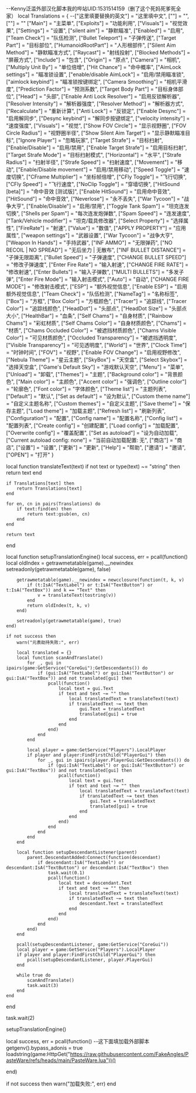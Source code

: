 --Kenny泛滥外部汉化脚本我的哔站UID:1531514159（删了这个死妈死爹死全家）
local Translations = {
   --["这里填要替换的英文"] = "这里填中文",
    [""] = "",
    [""] = ""
    ["Main"] = "主菜单",
    ["Exploits"] = "功能利用",
    ["Visuals"] = "视觉效果",
    ["Settings"] = "设置",
    ["silent aim"] = "静默瞄准",
    ["Enabled"] = "启用",
    ["Team Check"] = "队伍检测",
    ["Bullet Teleport"] = "子弹传送",
    ["Target Part"] = "目标部位",
    ["HumanoidRootPart"] = "人形根部件",
    ["Silent Aim Method"] = "静默瞄准方式",
    ["Raycast"] = "射线投射",
    ["Blocked Methods"] = "屏蔽方式",
    ["Include"] = "包含",
    ["Origin"] = "原点",
    ["Camera"] = "相机",
    ["Multiply Unit By"] = "单位倍增",
    ["Hit Chance"] = "命中概率",
    ["AimLock settings"] = "瞄准锁设置",
    ["enable/disable AimLock"] = "启用/禁用瞄准锁",
    ["aimlock keybind"] = "瞄准锁按键绑定",
    ["Camera Smoothing"] = "相机平滑度",
    ["Prediction Factor"] = "预测系数",
    ["Target Body Part"] = "目标身体部位",
    ["Head"] = "头部",
    ["Enable Anti Lock Resolver"] = "启用反锁解析器",
    ["Resolver Intensity"] = "解析器强度",
    ["Resolver Method"] = "解析器方式",
    ["Recalculate"] = "重新计算",
    ["Anti Lock"] = "反锁定",
    ["Enable Desync"] = "启用解同步",
    ["Desync keybind"] = "解同步按键绑定",
    ["velocity intensity"] = "速度强度",
    ["Visuals"] = "视觉",
    ["Show FOV Circle"] = "显示视野圈",
    ["FOV Circle Radius"] = "视野圈半径",
    ["Show Silent Aim Target"] = "显示静默瞄准目标",
    ["Ignore Player"] = "忽略玩家",
    ["Target Strafe"] = "目标扫射",
    ["Enable/Disable"] = "启用/禁用",
    ["Enable Target Strafe"] = "启用目标扫射",
    ["Target Strafe Mode"] = "目标扫射模式",
    ["Horizontal"] = "水平",
    ["Strafe Radius"] = "扫射半径",
    ["Strafe Speed"] = "扫射速度",
    ["Movement"] = "移动",
    ["Enable/Disable movement"] = "启用/禁用移动",
    ["Speed Toggle"] = "速度切换",
    ["CFrame Multiplier"] = "坐标帧倍增",
    ["CFly Toggle"] = "飞行切换",
    ["CFly Speed"] = "飞行速度",
    ["NoClip Toggle"] = "穿墙切换",
    ["HitSound [beta]"] = "命中音效 [测试版]",
    ["Enable HitSound"] = "启用命中音效",
    ["HitSound"] = "命中音效",
    ["Neverlose"] = "永不丢失",
    ["War Tycoon"] = "战争大亨",
    ["Enable/Disable"] = "启用/禁用",
    ["Toggle Tank Spam"] = "坦克连发切换",
    ["Shells per Spam"] = "每次连发炮弹数",
    ["Spam Speed"] = "连发速度",
    ["Tank/Vehicle modifier"] = "坦克/载具修改器",
    ["Select Property"] = "选择属性",
    ["FireRate"] = "射速",
    ["Value"] = "数值",
    ["APPLY PROPERTY"] = "应用属性",
    ["weapon settings"] = "武器设置",
    ["War Tycoon"] = "战争大亨",
    ["Weapon In Hands"] = "手持武器",
    ["INF AMMO"] = "无限弹药",
    ["NO RECOIL | NO SPREAD"] = "无后坐力 | 无散布",
    ["INF BULLET DISTANCE"] = "子弹无限距离",
    ["Bullet Speed"] = "子弹速度",
    ["CHANGE BULLET SPEED"] = "修改子弹速度",
    ["Enter Fire Rate"] = "输入射速",
    ["CHANGE FIRE RATE"] = "修改射速",
    ["Enter Bullets"] = "输入子弹数",
    ["MULTI BULLETS"] = "多发子弹",
    ["Enter Fire Mode"] = "输入射击模式",
    ["Auto"] = "自动",
    ["CHANGE FIRE MODE"] = "修改射击模式",
    ["ESP"] = "额外视觉信息",
    ["Enable ESP"] = "启用额外视觉信息",
    ["Team Check"] = "队伍检测",
    ["NameTag"] = "名称标签",
    ["Box"] = "方框",
    ["Box Color"] = "方框颜色",
    ["Tracer"] = "追踪线",
    ["Tracer Color"] = "追踪线颜色",
    ["HeadDot"] = "头部点",
    ["HeadDot Size"] = "头部点大小",
    ["HealthBar"] = "血条",
    ["Self Chams"] = "自身材质",
    ["Rainbow Chams"] = "彩虹材质",
    ["Self Chams Color"] = "自身材质颜色",
    ["Chams"] = "材质",
    ["Chams Occluded Color"] = "被遮挡材质颜色",
    ["Chams Visible Color"] = "可见材质颜色",
    ["Occluded Transparency"] = "被遮挡透明度",
    ["Visible Transparency"] = "可见透明度",
    ["World"] = "世界",
    ["Clock Time"] = "时钟时间",
    ["FOV"] = "视野",
    ["Enable FOV Change"] = "启用视野修改",
    ["Nebula Theme"] = "星云主题",
    ["SkyBox"] = "天空盒",
    ["Select Skybox"] = "选择天空盒",
    ["Game's Default Sky"] = "游戏默认天空",
    ["Menu"] = "菜单",
    ["Unload"] = "卸载",
    ["Themes"] = "主题",
    ["Background color"] = "背景颜色",
    ["Main color"] = "主颜色",
    ["Accent color"] = "强调色",
    ["Outline color"] = "轮廓色",
    ["Font color"] = "字体颜色",
    ["Theme list"] = "主题列表",
    ["Default"] = "默认",
    ["Set as default"] = "设为默认",
    ["Custom theme name"] = "自定义主题名称",
    ["Custom themes"] = "自定义主题",
    ["Save theme"] = "保存主题",
    ["Load theme"] = "加载主题",
    ["Refresh list"] = "刷新列表",
    ["Configuration"] = "配置",
    ["Config name"] = "配置名称",
    ["Config list"] = "配置列表",
    ["Create config"] = "创建配置",
    ["Load config"] = "加载配置",
    ["Overwrite config"] = "覆盖配置",
    ["Set as autoload"] = "设为自动加载",
    ["Current autoload config: none"] = "当前自动加载配置: 无",
    ["商店"] = "商店",
    ["设置"] = "设置",
    ["更新"] = "更新",
    ["Help"] = "帮助",
    ["邀请"] = "邀请",
    ["OPEN"] = "打开"
}

local function translateText(text)
    if not text or type(text) ~= "string" then return text end
    
    if Translations[text] then
        return Translations[text]
    end
    
    for en, cn in pairs(Translations) do
        if text:find(en) then
            return text:gsub(en, cn)
        end
    end
    
    return text
end

local function setupTranslationEngine()
    local success, err = pcall(function()
        local oldIndex = getrawmetatable(game).__newindex
        setreadonly(getrawmetatable(game), false)
        
        getrawmetatable(game).__newindex = newcclosure(function(t, k, v)
            if (t:IsA("TextLabel") or t:IsA("TextButton") or t:IsA("TextBox")) and k == "Text" then
                v = translateText(tostring(v))
            end
            return oldIndex(t, k, v)
        end)
        
        setreadonly(getrawmetatable(game), true)
    end)
    
    if not success then
        warn("元表劫持失败:", err)
       
        local translated = {}
        local function scanAndTranslate()
            for _, gui in ipairs(game:GetService("CoreGui"):GetDescendants()) do
                if (gui:IsA("TextLabel") or gui:IsA("TextButton") or gui:IsA("TextBox")) and not translated[gui] then
                    pcall(function()
                        local text = gui.Text
                        if text and text ~= "" then
                            local translatedText = translateText(text)
                            if translatedText ~= text then
                                gui.Text = translatedText
                                translated[gui] = true
                            end
                        end
                    end)
                end
            end
            
            local player = game:GetService("Players").LocalPlayer
            if player and player:FindFirstChild("PlayerGui") then
                for _, gui in ipairs(player.PlayerGui:GetDescendants()) do
                    if (gui:IsA("TextLabel") or gui:IsA("TextButton") or gui:IsA("TextBox")) and not translated[gui] then
                        pcall(function()
                            local text = gui.Text
                            if text and text ~= "" then
                                local translatedText = translateText(text)
                                if translatedText ~= text then
                                    gui.Text = translatedText
                                    translated[gui] = true
                                end
                            end
                        end)
                    end
                end
            end
        end
        
        local function setupDescendantListener(parent)
            parent.DescendantAdded:Connect(function(descendant)
                if descendant:IsA("TextLabel") or descendant:IsA("TextButton") or descendant:IsA("TextBox") then
                    task.wait(0.1)
                    pcall(function()
                        local text = descendant.Text
                        if text and text ~= "" then
                            local translatedText = translateText(text)
                            if translatedText ~= text then
                                descendant.Text = translatedText
                            end
                        end
                    end)
                end
            end)
        end
        
        pcall(setupDescendantListener, game:GetService("CoreGui"))
        local player = game:GetService("Players").LocalPlayer
        if player and player:FindFirstChild("PlayerGui") then
            pcall(setupDescendantListener, player.PlayerGui)
        end
        
        while true do
            scanAndTranslate()
            task.wait(3)
        end
    end
end

task.wait(2)

setupTranslationEngine()

local success, err = pcall(function()
--这下面填加载外部脚本
getgenv().bypass_adonis = true
loadstring(game:HttpGet("https://raw.githubusercontent.com/FakeAngles/PasteWare/refs/heads/main/PasteWare.lua"))()



end)

if not success then
    warn("加载失败:", err)
end
